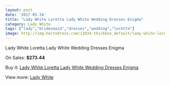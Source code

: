 ```yaml
---
layout: post
date: '2017-05-24'
title: "Lady White Loretta Lady White Wedding Dresses Enigma"
category: Lady White
tags: ["lady","bridesmaid","dresses","wedding","loretta"]
image: http://img.hectodress.com/11034-thickbox_default/lady-white-loretta-lady-white-wedding-dresses-enigma.jpg
---
```

Lady White Loretta Lady White Wedding Dresses Enigma

On Sales: **$273.44**
<a href="https://www.hectodress.com/lady-white/5422-lady-white-loretta-lady-white-wedding-dresses-enigma.html"><amp-img layout="responsive" width="600" height="600" src="//img.hectodress.com/11034-thickbox_default/lady-white-loretta-lady-white-wedding-dresses-enigma.jpg" alt="Lady White Loretta Lady White Wedding Dresses Enigma 0" /></a>

Buy it: [Lady White Loretta Lady White Wedding Dresses Enigma](https://www.hectodress.com/lady-white/5422-lady-white-loretta-lady-white-wedding-dresses-enigma.html "Lady White Loretta Lady White Wedding Dresses Enigma")

View more: [Lady White](https://www.hectodress.com/91-lady-white "Lady White")